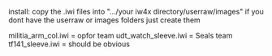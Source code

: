 install: copy the .iwi files into ".../your iw4x directory/userraw/images" if you dont have the userraw or images folders just create them

militia_arm_col.iwi = opfor team
udt_watch_sleeve.iwi = Seals team
             tf141_sleeve.iwi = should be obvious
